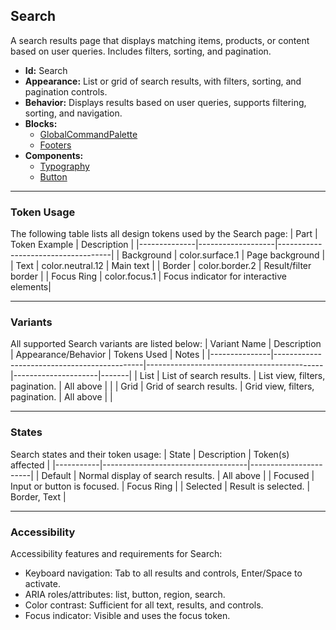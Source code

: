 ## Search
A search results page that displays matching items, products, or content based on user queries. Includes filters, sorting, and pagination.
- **Id:** Search
- **Appearance:** List or grid of search results, with filters, sorting, and pagination controls.
- **Behavior:** Displays results based on user queries, supports filtering, sorting, and navigation.
- **Blocks:**
  - [GlobalCommandPalette](../blocks/GlobalCommandPalette.md)
  - [Footers](../blocks/Footers.md)
- **Components:**
  - [Typography](../components/Typography.md)
  - [Button](../components/Button.md)

---

### Token Usage
The following table lists all design tokens used by the Search page:
| Part         | Token Example      | Description                        |
|--------------|-------------------|------------------------------------|
| Background   | color.surface.1   | Page background                    |
| Text         | color.neutral.12  | Main text                          |
| Border       | color.border.2    | Result/filter border               |
| Focus Ring   | color.focus.1     | Focus indicator for interactive elements|

---

### Variants
All supported Search variants are listed below:
| Variant Name   | Description                                 | Appearance/Behavior                        | Tokens Used         | Notes |
|---------------|---------------------------------------------|--------------------------------------------|---------------------|-------|
| List          | List of search results.                      | List view, filters, pagination.            | All above           |       |
| Grid          | Grid of search results.                      | Grid view, filters, pagination.            | All above           |       |

---

### States
Search states and their token usage:
| State     | Description                        | Token(s) affected      |
|-----------|------------------------------------|-----------------------|
| Default   | Normal display of search results.  | All above             |
| Focused   | Input or button is focused.        | Focus Ring            |
| Selected  | Result is selected.                | Border, Text          |

---

### Accessibility
Accessibility features and requirements for Search:
- Keyboard navigation: Tab to all results and controls, Enter/Space to activate.
- ARIA roles/attributes: list, button, region, search.
- Color contrast: Sufficient for all text, results, and controls.
- Focus indicator: Visible and uses the focus token.

